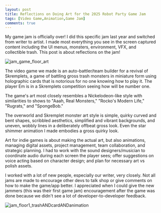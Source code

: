 ```yaml
---
layout: post
title: Reflections on Doing Art for the 2025 Robot Party Game Jam 
tags: [Video Game,Animation,Game Jam]
comments: true
---
```


My game jam is officially over! I did this specific jam last year and switched from writer to artist. I made most everything you see in the screen captured content including the UI menus, monsters, environment, VFX, and collectible trash. This post is about reflections on the jam!

![jam_game_floor_art](https://github.com/user-attachments/assets/d405fa98-9679-47fc-814e-088880ee2d28)


The video game we made is an auto-battler/team builder for a revival of Skremplets, a game of battling gross trash monsters in miniature form using holographic cards that is notorious for no one knowing how to play it. The player Em is in a Skremplets competition seeing how will be number one. 

The game's art most closely resembles a Nickelodeon-like style with similarities to shows to "Aaah, Real Monsters," "Rocko's Modern Life," "Rugrats," and "SpongeBob."

The overworld and Skremplet monster art style is simple, quirky curved and bent shapes, scribbled aesthetics, simplified and vibrant backgrounds, and uneven, wobbly lines in a deliberately offbeat gross look. Even the star shimmer animation I made embodies a gross quirky look.

Art for indie games is about making the actual art, but also animations, managing digital assets, project management, team collaboration, and strategic planning. I had to work with the sound designers/musician to coordinate audio during each screen the player sees; offer suggestions on voice acting based on character design; and plan for necessary art vs polish assets. 

I worked with a lot of new people, especially our writer, very closely. Not all jams are made to encourage other devs to talk shop or give comments on how to make the game/app better. I appreciated when I could give the new jammers (this was their first game jam) encouragement after the game was done because we didn't see a lot of developer-to-developer feedback. 

![jam_floor1_trashANDcardANDanimation](https://github.com/user-attachments/assets/9b5db64a-60f4-48c3-a9a7-d9601fc02c1e)
